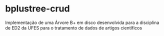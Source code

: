 # bplustree-crud
Implementação de uma Árvore B+ em disco desenvolvida para a disciplina de ED2 da UFES para o tratamento de dados de artigos científicos
